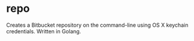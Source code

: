 repo
====

Creates a Bitbucket repository on the command-line using OS X keychain credentials. Written in Golang.
